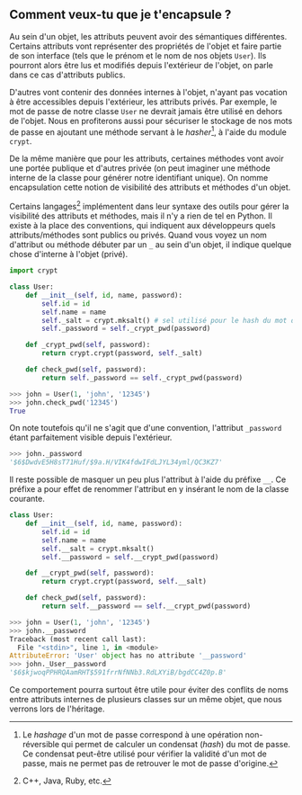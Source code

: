 ## Comment veux-tu que je t'encapsule ?

Au sein d'un objet, les attributs peuvent avoir des sémantiques différentes.
Certains attributs vont représenter des propriétés de l'objet et faire partie de son interface (tels que le prénom et le nom de nos objets `User`). Ils pourront alors être lus et modifiés depuis l'extérieur de l'objet, on parle dans ce cas d'attributs publics.

D'autres vont contenir des données internes à l'objet, n'ayant pas vocation à être accessibles depuis l'extérieur, les attributs privés.
Par exemple, le mot de passe de notre classe `User` ne devrait jamais être utilisé en dehors de l'objet. Nous en profiterons aussi pour sécuriser le stockage de nos mots de passe en ajoutant une méthode servant à le *hasher*[^hasher], à l'aide du module `crypt`.

[^hasher]: Le *hashage* d'un mot de passe correspond à une opération non-réversible qui permet de calculer un condensat (*hash*) du mot de passe. Ce condensat peut-être utilisé pour vérifier la validité d'un mot de passe, mais ne permet pas de retrouver le mot de passe d'origine.

De la même manière que pour les attributs, certaines méthodes vont avoir une portée publique et d'autres privée (on peut imaginer une méthode interne de la classe pour générer notre identifiant unique).
On nomme encapsulation cette notion de visibilité des attributs et méthodes d'un objet.

Certains langages[^encapsulation_languages] implémentent dans leur syntaxe des outils pour gérer la visibilité des attributs et méthodes, mais il n'y a rien de tel en Python.
Il existe à la place des conventions, qui indiquent aux développeurs quels attributs/méthodes sont publics ou privés.
Quand vous voyez un nom d'attribut ou méthode débuter par un `_` au sein d'un objet, il indique quelque chose d'interne à l'objet (privé).

[^encapsulation_languages]: C++, Java, Ruby, etc.

```python
import crypt

class User:
    def __init__(self, id, name, password):
        self.id = id
        self.name = name
        self._salt = crypt.mksalt() # sel utilisé pour le hash du mot de passe
        self._password = self._crypt_pwd(password)

    def _crypt_pwd(self, password):
        return crypt.crypt(password, self._salt)

    def check_pwd(self, password):
        return self._password == self._crypt_pwd(password)
```

```python
>>> john = User(1, 'john', '12345')
>>> john.check_pwd('12345')
True
```

On note toutefois qu'il ne s'agit que d'une convention, l'attribut `_password` étant parfaitement visible depuis l'extérieur.

```python
>>> john._password
'$6$DwdvE5H8sT71Huf/$9a.H/VIK4fdwIFdLJYL34yml/QC3KZ7'
```

Il reste possible de masquer un peu plus l'attribut à l'aide du préfixe `__`. Ce préfixe a pour effet de renommer l'attribut en y insérant le nom de la classe courante.

```python
class User:
    def __init__(self, id, name, password):
        self.id = id
        self.name = name
        self.__salt = crypt.mksalt()
        self.__password = self.__crypt_pwd(password)

    def __crypt_pwd(self, password):
        return crypt.crypt(password, self.__salt)

    def check_pwd(self, password):
        return self.__password == self.__crypt_pwd(password)
```

```python
>>> john = User(1, 'john', '12345')
>>> john.__password
Traceback (most recent call last):
  File "<stdin>", line 1, in <module>
AttributeError: 'User' object has no attribute '__password'
>>> john._User__password
'$6$kjwoqPPHRQAamRHT$591frrNfNNb3.RdLXYiB/bgdCC4Z0p.B'
```

Ce comportement pourra surtout être utile pour éviter des conflits de noms entre attributs internes de plusieurs classes sur un même objet, que nous verrons lors de l'héritage.
